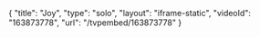 {
    "title": "Joy",
    "type": "solo",
    "layout": "iframe-static",
    "videoId": "163873778",
    "url": "\/tvpembed\/163873778"
}